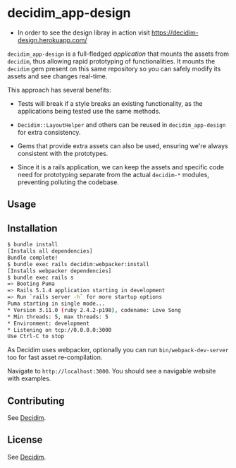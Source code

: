 # decidim_app-design

* In order to see the design libray in action visit https://decidim-design.herokuapp.com/

`decidim_app-design` is a full-fledged *application* that mounts the assets from `decidim`, thus allowing rapid prototyping of functionalities. It mounts the `decidim` gem present on this same repository so you can safely modify its assets and see changes real-time.

This approach has several benefits:

* Tests will break if a style breaks an existing functionality, as the applications being tested use the same methods.

* `Decidim::LayoutHelper` and others can be reused in `decidim_app-design` for extra consistency.

* Gems that provide extra assets can also be used, ensuring we're always consistent with the prototypes.

* Since it is a rails application, we can keep the assets and specific code need for prototyping separate from the actual `decidim-*` modules, preventing polluting the codebase.

## Usage

## Installation

```bash
$ bundle install
[Installs all dependencies]
Bundle complete!
$ bundle exec rails decidim:webpacker:install
[Installs webpacker dependencies]
$ bundle exec rails s
=> Booting Puma
=> Rails 5.1.4 application starting in development
=> Run `rails server -h` for more startup options
Puma starting in single mode...
* Version 3.11.0 (ruby 2.4.2-p198), codename: Love Song
* Min threads: 5, max threads: 5
* Environment: development
* Listening on tcp://0.0.0.0:3000
Use Ctrl-C to stop
```

As Decidim uses webpacker, optionally you can run `bin/webpack-dev-server` too for fast asset re-compilation.

Navigate to `http://localhost:3000`. You should see a navigable website with examples.

## Contributing

See [Decidim](https://github.com/decidim/decidim).

## License

See [Decidim](https://github.com/decidim/decidim).
